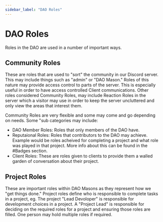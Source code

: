 ```yaml
---
sidebar_label: "DAO Roles"
---
```


# DAO Roles

Roles in the DAO are used in a number of important ways.

## Community Roles

These are roles that are used to "sort" the community in our Discord server. This may include things such as "admin" or "DAO Mason." Roles of this nature may provide access control to parts of the server. This is especially useful in order to have access controlled Client communications. Other roles considered Community Roles, may include Reaction Roles in the server which a visitor may use in order to keep the server uncluttered and only view the areas that interest them.

Community Roles are very flexible and some may come and go depending on needs. Some "sub categories may include:

- DAO Member Roles: Roles that only members of the DAO have.
- Reputaional Roles: Roles that contributors to the DAO may achieve. Example would be roles acheived for completing a project and what role was played in that project. More info about this can be found in the #Badges section.
- Client Roles: These are roles given to clients to provide them a walled garden of conversation about their project.

## Project Roles

These are important roles within DAO Masons as they represent how we "get things done." Project roles define who is responsible to complete tasks in a project, eg. The project "Lead Devoloper" is responsible for development choices in a project. A "Project Lead" is responsible for deciding on the required roles for a project and ensuring those roles are filled. One person may hold multiple roles if required.
